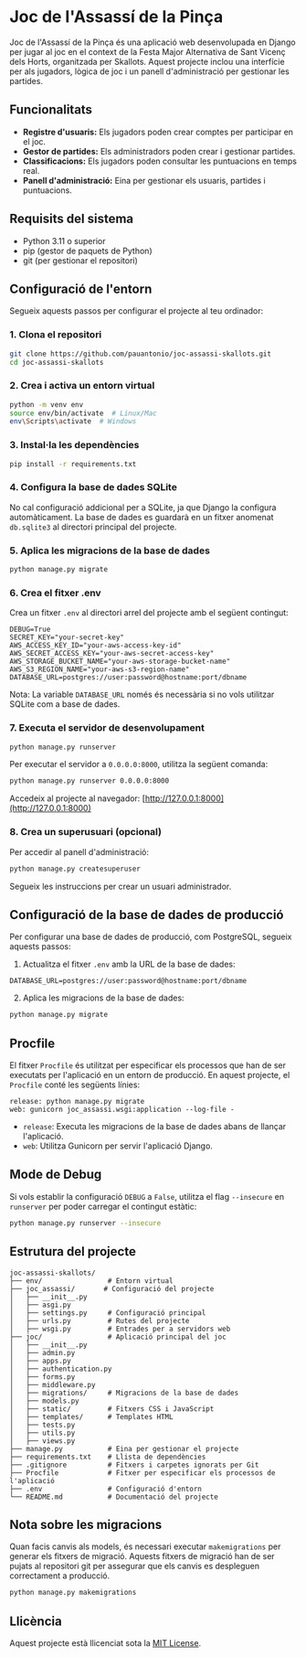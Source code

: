# Joc de l'Assassí de la Pinça

Joc de l'Assassí de la Pinça és una aplicació web desenvolupada en Django per jugar al joc en el context de la Festa Major Alternativa de Sant Vicenç dels Horts, organitzada per Skallots. Aquest projecte inclou una interfície per als jugadors, lògica de joc i un panell d'administració per gestionar les partides.

## Funcionalitats

- **Registre d'usuaris:** Els jugadors poden crear comptes per participar en el joc.
- **Gestor de partides:** Els administradors poden crear i gestionar partides.
- **Classificacions:** Els jugadors poden consultar les puntuacions en temps real.
- **Panell d'administració:** Eina per gestionar els usuaris, partides i puntuacions.

## Requisits del sistema

- Python 3.11 o superior
- pip (gestor de paquets de Python)
- git (per gestionar el repositori)

## Configuració de l'entorn

Segueix aquests passos per configurar el projecte al teu ordinador:

### 1. Clona el repositori

```bash
git clone https://github.com/pauantonio/joc-assassi-skallots.git
cd joc-assassi-skallots
```

### 2. Crea i activa un entorn virtual

```bash
python -m venv env
source env/bin/activate  # Linux/Mac
env\Scripts\activate  # Windows
```

### 3. Instal·la les dependències

```bash
pip install -r requirements.txt
```

### 4. Configura la base de dades SQLite

No cal configuració addicional per a SQLite, ja que Django la configura automàticament. La base de dades es guardarà en un fitxer anomenat `db.sqlite3` al directori principal del projecte.

### 5. Aplica les migracions de la base de dades

```bash
python manage.py migrate
```

### 6. Crea el fitxer .env

Crea un fitxer `.env` al directori arrel del projecte amb el següent contingut:

```
DEBUG=True
SECRET_KEY="your-secret-key"
AWS_ACCESS_KEY_ID="your-aws-access-key-id"
AWS_SECRET_ACCESS_KEY="your-aws-secret-access-key"
AWS_STORAGE_BUCKET_NAME="your-aws-storage-bucket-name"
AWS_S3_REGION_NAME="your-aws-s3-region-name"
DATABASE_URL=postgres://user:password@hostname:port/dbname
```

Nota: La variable `DATABASE_URL` només és necessària si no vols utilitzar SQLite com a base de dades.

### 7. Executa el servidor de desenvolupament

```bash
python manage.py runserver
```

Per executar el servidor a `0.0.0.0:8000`, utilitza la següent comanda:

```sh
python manage.py runserver 0.0.0.0:8000
```

Accedeix al projecte al navegador: [http://127.0.0.1:8000](http://127.0.0.1:8000)

### 8. Crea un superusuari (opcional)

Per accedir al panell d'administració:

```bash
python manage.py createsuperuser
```

Segueix les instruccions per crear un usuari administrador.

## Configuració de la base de dades de producció

Per configurar una base de dades de producció, com PostgreSQL, segueix aquests passos:

1. Actualitza el fitxer `.env` amb la URL de la base de dades:

```
DATABASE_URL=postgres://user:password@hostname:port/dbname
```

2. Aplica les migracions de la base de dades:

```bash
python manage.py migrate
```

## Procfile

El fitxer `Procfile` és utilitzat per especificar els processos que han de ser executats per l'aplicació en un entorn de producció. En aquest projecte, el `Procfile` conté les següents línies:

```
release: python manage.py migrate
web: gunicorn joc_assassi.wsgi:application --log-file -
```

- `release`: Executa les migracions de la base de dades abans de llançar l'aplicació.
- `web`: Utilitza Gunicorn per servir l'aplicació Django.

## Mode de Debug

Si vols establir la configuració `DEBUG` a `False`, utilitza el flag `--insecure` en `runserver` per poder carregar el contingut estàtic:

```sh
python manage.py runserver --insecure
```

## Estrutura del projecte

```
joc-assassi-skallots/
├── env/                # Entorn virtual
├── joc_assassi/       # Configuració del projecte
│   ├── __init__.py
│   ├── asgi.py
│   ├── settings.py     # Configuració principal
│   ├── urls.py         # Rutes del projecte
│   ├── wsgi.py         # Entrades per a servidors web
├── joc/                # Aplicació principal del joc
│   ├── __init__.py
│   ├── admin.py
│   ├── apps.py
│   ├── authentication.py
│   ├── forms.py
│   ├── middleware.py
│   ├── migrations/     # Migracions de la base de dades
│   ├── models.py
│   ├── static/         # Fitxers CSS i JavaScript
│   ├── templates/      # Templates HTML
│   ├── tests.py
│   ├── utils.py
│   ├── views.py
├── manage.py           # Eina per gestionar el projecte
├── requirements.txt    # Llista de dependències
├── .gitignore          # Fitxers i carpetes ignorats per Git
├── Procfile            # Fitxer per especificar els processos de l'aplicació
├── .env                # Configuració d'entorn
└── README.md           # Documentació del projecte
```

## Nota sobre les migracions

Quan facis canvis als models, és necessari executar `makemigrations` per generar els fitxers de migració. Aquests fitxers de migració han de ser pujats al repositori git per assegurar que els canvis es despleguen correctament a producció.

```bash
python manage.py makemigrations
```

## Llicència

Aquest projecte està llicenciat sota la [MIT License](LICENSE).

